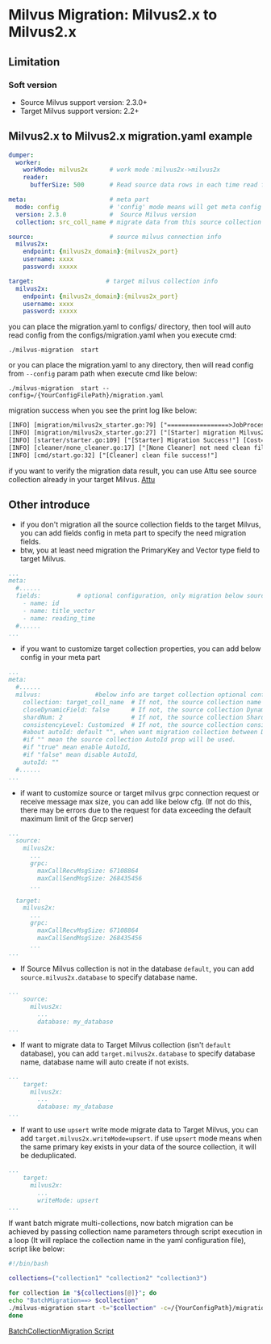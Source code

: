 # Milvus Migration: Milvus2.x to Milvus2.x

## Limitation

### Soft version

- Source Milvus support version:  2.3.0+
- Target Milvus support version: 2.2+


## Milvus2.x to Milvus2.x migration.yaml example

```yaml
dumper:
  worker:
    workMode: milvus2x      # work mode：milvus2x->milvus2x
    reader:
      bufferSize: 500       # Read source data rows in each time read from Source Milvus.

meta:                       # meta part
  mode: config              # 'config' mode means will get meta config from this config file itself.
  version: 2.3.0            #  Source Milvus version
  collection: src_coll_name # migrate data from this source collection

source:                     # source milvus connection info
  milvus2x:
    endpoint: {milvus2x_domain}:{milvus2x_port}
    username: xxxx
    password: xxxxx

target:                    # target milvus collection info
  milvus2x:
    endpoint: {milvus2x_domain}:{milvus2x_port}
    username: xxxx
    password: xxxxx
```

you can place the migration.yaml to configs/ directory, then tool will auto read config from the configs/migration.yaml
when you execute cmd:

```shell
./milvus-migration  start
```

or you can place the migration.yaml to any directory, then will read config from `--config` param path when execute cmd
like below:

```shell
./milvus-migration  start --config=/{YourConfigFilePath}/migration.yaml
```
migration success when you see the print log like below:
```html
[INFO] [migration/milvus2x_starter.go:79] ["=================>JobProcess!"] [Percent=100]
[INFO] [migration/milvus2x_starter.go:27] ["[Starter] migration Milvus2X to Milvus2X finish!!!"] [Cost=94.877717375]
[INFO] [starter/starter.go:109] ["[Starter] Migration Success!"] [Cost=94.878243583]
[INFO] [cleaner/none_cleaner.go:17] ["[None Cleaner] not need clean files"] [mode=]
[INFO] [cmd/start.go:32] ["[Cleaner] clean file success!"]
```
if you want to verify the migration data result, you can use Attu see source collection already in your target Milvus. [Attu](https://github.com/zilliztech/attu)  

## Other introduce
- if you don't migration all the source collection fields to the target Milvus, you can add fields config in meta part to specify the need migration fields.
- btw, you at least need migration the PrimaryKey and Vector type field to target Milvus.
```yaml
...
meta:
  #......
  fields:          # optional configuration, only migration below source collection fields to target milvus:
    - name: id
    - name: title_vector
    - name: reading_time
  #......
...
```
- if you want to customize target collection properties, you can add below config in your meta part
```yaml
...
meta:
  #......
  milvus:               #below info are target collection optional configuration:
    collection: target_coll_name  # If not, the source collection name will be used.
    closeDynamicField: false      # If not, the source collection DynamicField prop will be used.
    shardNum: 2                   # If not, the source collection ShardNum prop will be used.
    consistencyLevel: Customized  # If not, the source collection consistencyLevel prop will be used.
    #about autoId: default "", when want migration collection between Disable and Enable Auto property is very useful.
    #if "" mean the source collection AutoId prop will be used. 
    #if "true" mean enable AutoId, 
    #if "false" mean disable AutoId,
    autoId: "" 
  #......  
...
```
- if want to customize source or target milvus grpc connection request or receive message max size, you can add like below cfg. (If not do this, there may be errors due to the request for data exceeding the default maximum limit of the Grcp server)
```yaml
...
  source:                     
    milvus2x:
      ...
      grpc:
        maxCallRecvMsgSize: 67108864
        maxCallSendMsgSize: 268435456
      ...

  target:                    
    milvus2x:
      ...
      grpc:
        maxCallRecvMsgSize: 67108864
        maxCallSendMsgSize: 268435456
      ...
...
```

- If Source Milvus collection is not in the database `default`, you can add `source.milvus2x.database` to specify database name.
```yaml
...
    source:
      milvus2x:
        ...
        database: my_database
...
```  
- If want to migrate data to Target Milvus collection (isn't `default` database), you can add `target.milvus2x.database` to specify database name, database name will auto create if not exists. 
```yaml
...
    target:
      milvus2x:
        ...
        database: my_database
...
```
- If want to use `upsert` write mode migrate data to Target Milvus, you can add `target.milvus2x.writeMode=upsert`. if use `upsert` mode means when the same primary key exists in your data of the source collection, it will be deduplicated.
```yaml
...
    target:
      milvus2x:
        ...
        writeMode: upsert
...
```

If want batch migrate multi-collections, now batch migration can be achieved by passing collection name parameters through script execution in a loop (It will replace the collection name in the yaml configuration file), script like below: 
```bash
#!/bin/bash

collections=("collection1" "collection2" "collection3")

for collection in "${collections[@]}"; do
echo "BatchMigration==> $collection"
./milvus-migration start -t="$collection" -c=/{YourConfigPath}/migration.yml
done
```
[BatchCollectionMigration Script](https://github.com/zilliztech/milvus-migration/blob/main/testfiles/milvus2x/batch_collection_migration.sh)
